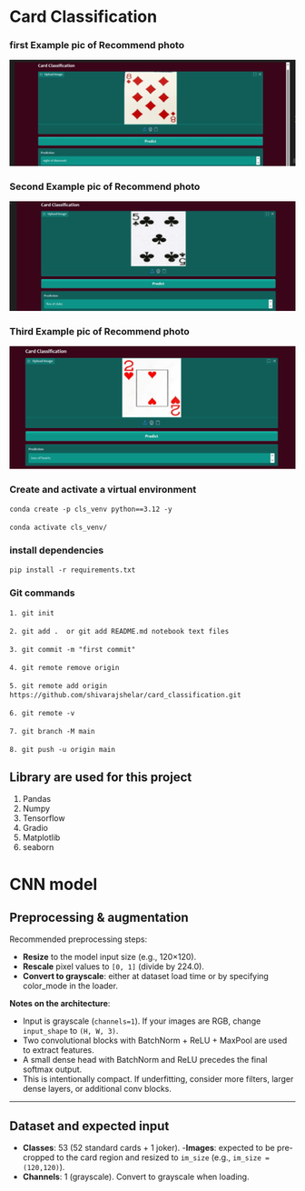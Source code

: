 # Card Classification

### first Example pic of Recommend photo
![Movie Recommender Screenshot](image/demo1.png)

### Second Example pic of Recommend photo
![Movie Recommender Screenshot](image/demo2.png)

### Third Example pic of Recommend photo
![Movie Recommender Screenshot](image/demo3.png)




### Create and activate a virtual environment
```
conda create -p cls_venv python==3.12 -y

conda activate cls_venv/

```
### install dependencies
```
pip install -r requirements.txt

```
### Git commands

```
1. git init

2. git add .  or git add README.md notebook text files

3. git commit -m "first commit"

4. git remote remove origin

5. git remote add origin https://github.com/shivarajshelar/card_classification.git

6. git remote -v

7. git branch -M main

8. git push -u origin main

```
## Library are used for this project

1. Pandas
2. Numpy
3. Tensorflow
4. Gradio
5. Matplotlib
6. seaborn


# CNN model 

 
## Preprocessing & augmentation

Recommended preprocessing steps:

- **Resize** to the model input size (e.g., 120×120).
- **Rescale** pixel values to `[0, 1]` (divide by 224.0).
- **Convert to grayscale**: either at dataset load time or by specifying color_mode in the loader.


**Notes on the architecture**:
- Input is grayscale (`channels=1`). If your images are RGB, change `input_shape` to `(H, W, 3)`.
- Two convolutional blocks with BatchNorm + ReLU + MaxPool are used to extract features.
- A small dense head with BatchNorm and ReLU precedes the final softmax output.
- This is intentionally compact. If underfitting, consider more filters, larger dense layers, or additional conv blocks.

---

## Dataset and expected input

- **Classes**: 53 (52 standard cards + 1 joker).
-**Images**: expected to be pre-cropped to the card region and resized to `im_size` (e.g., `im_size = (120,120)`).
- **Channels**: 1 (grayscale). Convert to grayscale when loading.



